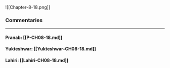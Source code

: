 ![[Chapter-8-18.png]]

### Commentaries

---

#### Pranab: [[P-CH08-18.md]]

#### Yukteshwar: [[Yukteshwar-CH08-18.md]]

#### Lahiri: [[Lahiri-CH08-18.md]]
